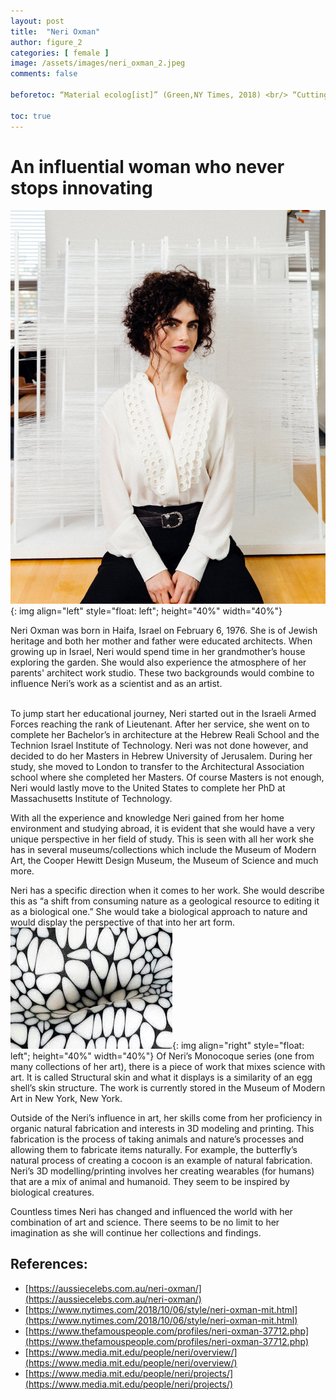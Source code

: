 ```yaml
---
layout: post
title:  "Neri Oxman"
author: figure_2
categories: [ female ]
image: /assets/images/neri_oxman_2.jpeg
comments: false

beforetoc: “Material ecolog[ist]” (Green,NY Times, 2018) <br/> “Cutting-edge technology with a social conscience.” (Green, 2018) <br/> “Her team conducts research at the intersection of computational design, digital fabrication, materials science and synthetic biology, and applies that knowledge to design across disciplines, media and scales—from the micro scale to the building scale. Oxman’s goal is to augment the relationship between built, natural, and biological environments by employing design principles inspired and engineered by Nature, and implementing them in the invention of novel design technologies.” (MIT Media Lab, 2020)

toc: true
---
```

<!-- English Section -->
# An influential woman who never stops innovating
![Neri Oxman](../assets/images/neri_oxman_1.jpeg){: img align="left" style="float: left"; height="40%" width="40%"}

Neri Oxman was born in Haifa, Israel on February 6, 1976. She is of Jewish heritage and both her mother and father were educated architects. When growing up in Israel, Neri would spend time in her grandmother’s house exploring the garden. She would also experience the atmosphere of her parents' architect work studio. These two backgrounds would combine to influence Neri’s work as a scientist and as an artist.

<br />To jump start her educational journey, Neri started out in the Israeli Armed Forces reaching the rank of Lieutenant. After her service, she went on to complete her Bachelor’s in architecture at the Hebrew Reali School and the Technion Israel Institute of Technology. Neri was not done however, and decided to do her Masters in Hebrew University of Jerusalem. During her study, she moved to London to transfer to the Architectural Association school where she completed her Masters. Of course Masters is not enough, Neri would lastly move to the United States to complete her PhD at Massachusetts Institute of Technology. 

With all the experience and knowledge Neri gained from her home environment and studying abroad, it is evident that she would have a very unique perspective in her field of study. This is seen with all her work she has in several museums/collections which include the Museum of Modern Art, the Cooper Hewitt Design Museum, the Museum of Science and much more.

Neri has a specific direction when it comes to her work. She would describe this as “a shift from consuming nature as a geological resource to editing it as a biological one.” She would take a biological approach to nature and would display the perspective of that into her art form.
![Structual Skin](../assets/images/neri_oxman_3.jpeg){: img align="right" style="float: left"; height="40%" width="40%"}
Of Neri’s Monocoque series (one from many collections of her art), there is a piece of work that mixes science with art. It is called Structural skin and what it displays is a similarity of an egg shell’s skin structure. The work is currently stored in the Museum of Modern Art in New York, New York.  

Outside of the Neri’s influence in art, her skills come from her proficiency in organic natural fabrication and interests in 3D modeling and printing. This fabrication is the process of taking animals and nature’s processes and allowing them to fabricate items naturally. For example, the butterfly’s natural process of creating a cocoon is an example of natural fabrication. Neri’s 3D modelling/printing involves her creating wearables (for humans) that are a mix of animal and humanoid. They seem to be inspired by biological creatures.

Countless times Neri has changed and influenced the world with her combination of art and science. There seems to be no limit to her imagination as she will continue her collections and findings.


## References:
* [https://aussiecelebs.com.au/neri-oxman/](https://aussiecelebs.com.au/neri-oxman/)
* [https://www.nytimes.com/2018/10/06/style/neri-oxman-mit.html](https://www.nytimes.com/2018/10/06/style/neri-oxman-mit.html)
* [https://www.thefamouspeople.com/profiles/neri-oxman-37712.php](https://www.thefamouspeople.com/profiles/neri-oxman-37712.php)
* [https://www.media.mit.edu/people/neri/overview/](https://www.media.mit.edu/people/neri/overview/)
* [https://www.media.mit.edu/people/neri/projects/](https://www.media.mit.edu/people/neri/projects/)
